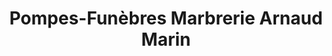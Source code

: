 ---
title: "Pompes-Funèbres Marbrerie Arnaud Marin"
url: /mennecy/pompes-funebres-marbrerie-arnaud-marin/
shop: Bestattungen
---